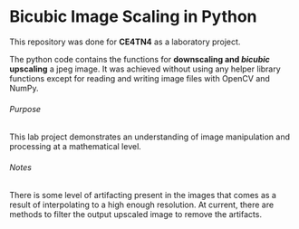 # Bicubic Image Scaling in Python

This repository was done for **CE4TN4** as a laboratory project. 

The python code contains the functions for **downscaling and _bicubic_ upscaling** a jpeg image. It was achieved without using any helper library functions except for reading and writing image files with OpenCV and NumPy. 

###### Purpose
This lab project demonstrates an understanding of image manipulation and processing at a mathematical level.


###### Notes
There is some level of artifacting present in the images that comes as a result of interpolating to a high enough resolution. At current, there are methods to filter the output upscaled image to remove the artifacts.
